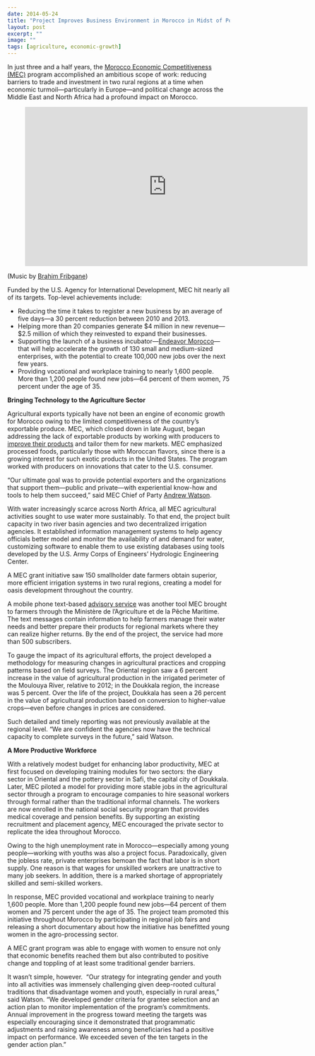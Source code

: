 ```yaml
---
date: 2014-05-24
title: "Project Improves Business Environment in Morocco in Midst of Political Upheaval"
layout: post
excerpt: ""
image: ""
tags: [agriculture, economic-growth]
---
```

<p>In just three and a half years, the <a href="http://dai.com/our-work/projects/morocco%E2%80%94economic-competitiveness-project-mec">Morocco Economic Competitiveness (MEC)</a> program accomplished an ambitious scope of work: reducing barriers to trade and investment in two rural regions at a time when economic turmoil—particularly in Europe—and political change across the Middle East and North Africa had a profound impact on Morocco.</p><figure class="kg-card kg-embed-card"><iframe src="https://player.vimeo.com/video/74756005" width="640" height="360" frameborder="0" webkitallowfullscreen="" mozallowfullscreen="" allowfullscreen=""></iframe></figure><p>(Music by <a href="http://www.brahimfribgane.com/">Brahim Fribgane</a>)</p><p>Funded by the U.S. Agency for International Development, MEC hit nearly all of its targets. Top-level achievements include:</p><ul><li>Reducing the time it takes to register a new business by an average of five days—a 30 percent reduction between 2010 and 2013.</li><li>Helping more than 20 companies generate $4 million in new revenue—$2.5 million of which they reinvested to expand their businesses.</li><li>Supporting the launch of a business incubator—<a href="http://www.endeavor.org/blog/tag/morocco/">Endeavor Morocco</a>—that will help accelerate the growth of 130 small and medium-sized enterprises, with the potential to create 100,000 new jobs over the next few years.</li><li>Providing vocational and workplace training to nearly 1,600 people. More than 1,200 people found new jobs—64 percent of them women, 75 percent under the age of 35.</li></ul><p><strong>Bringing Technology to the Agriculture Sector</strong></p><p>Agricultural exports typically have not been an engine of economic growth for Morocco owing to the limited competitiveness of the country’s exportable produce. MEC, which closed down in late August, began addressing the lack of exportable products by working with producers to <a href="http://www.youtube.com/watch?v=TH9wsuThbqA">improve their products</a> and tailor them for new markets. MEC emphasized processed foods, particularly those with Moroccan flavors, since there is a growing interest for such exotic products in the United States. The program worked with producers on innovations that cater to the U.S. consumer.</p><p>“Our ultimate goal was to provide potential exporters and the organizations that support them—public and private—with experiential know-how and tools to help them succeed,” said MEC Chief of Party <a href="http://dai.com/who-we-are/our-team/andrew-watson-0">Andrew Watson</a>.</p><p>With water increasingly scarce across North Africa, all MEC agricultural activities sought to use water more sustainably. To that end, the project built capacity in two river basin agencies and two decentralized irrigation agencies. It established information management systems to help agency officials better model and monitor the availability of and demand for water, customizing software to enable them to use existing databases using tools developed by the U.S. Army Corps of Engineers’ Hydrologic Engineering Center.</p><p>A MEC grant initiative saw 150 smallholder date farmers obtain superior, more efficient irrigation systems in two rural regions, creating a model for oasis development throughout the country.</p><p>A mobile phone text-based <a href="http://www.youtube.com/watch?v=5feykp6YCQw&amp;list=TLB7xyuQ5n6ZcFJgTTcm2Wp1mLK8Te048t">advisory service</a> was another tool MEC brought to farmers through the Ministère de l’Agriculture et de la Pêche Maritime. The text messages contain information to help farmers manage their water needs and better prepare their products for regional markets where they can realize higher returns. By the end of the project, the service had more than 500 subscribers.</p><p>To gauge the impact of its agricultural efforts, the project developed a methodology for measuring changes in agricultural practices and cropping patterns based on field surveys. The Oriental region saw a 6 percent increase in the value of agricultural production in the irrigated perimeter of the Moulouya River, relative to 2012; in the Doukkala region, the increase was 5 percent. Over the life of the project, Doukkala has seen a 26 percent in the value of agricultural production based on conversion to higher-value crops—even before changes in prices are considered.</p><p>Such detailed and timely reporting was not previously available at the regional level. “We are confident the agencies now have the technical capacity to complete surveys in the future,” said Watson.</p><p><strong>A More Productive Workforce</strong></p><p>With a relatively modest budget for enhancing labor productivity, MEC at first focused on developing training modules for two sectors: the diary sector in Oriental and the pottery sector in Safi, the capital city of Doukkala. Later, MEC piloted a model for providing more stable jobs in the agricultural sector through a program to encourage companies to hire seasonal workers through formal rather than the traditional informal channels. The workers are now enrolled in the national social security program that provides medical coverage and pension benefits. By supporting an existing recruitment and placement agency, MEC encouraged the private sector to replicate the idea throughout Morocco.</p><p>Owing to the high unemployment rate in Morocco—especially among young people—working with youths was also a project focus. Paradoxically, given the jobless rate, private enterprises bemoan the fact that labor is in short supply. One reason is that wages for unskilled workers are unattractive to many job seekers. In addition, there is a marked shortage of appropriately skilled and semi-skilled workers.</p><p>In response, MEC provided vocational and workplace training to nearly 1,600 people. More than 1,200 people found new jobs—64 percent of them women and 75 percent under the age of 35. The project team promoted this initiative throughout Morocco by participating in regional job fairs and releasing a short documentary about how the initiative has benefitted young women in the agro-processing sector.</p><p>A MEC grant program was able to engage with women to ensure not only that economic benefits reached them but also contributed to positive change and toppling of at least some traditional gender barriers.</p><p>It wasn’t simple, however.  “Our strategy for integrating gender and youth into all activities was immensely challenging given deep-rooted cultural traditions that disadvantage women and youth, especially in rural areas,” said Watson. “We developed gender criteria for grantee selection and an action plan to monitor implementation of the program’s commitments. Annual improvement in the progress toward meeting the targets was especially encouraging since it demonstrated that programmatic adjustments and raising awareness among beneficiaries had a positive impact on performance. We exceeded seven of the ten targets in the gender action plan.”</p>
  
